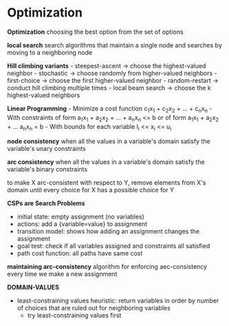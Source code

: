 # Optimization

**Optimization**
choosing the best option from the set of options

**local search**
search algorithms that maintain a single node and searches by moving to a neighboring node

**Hill climbing variants**
    - steepest-ascent   ->  choose the highest-valued neighbor
    - stochastic        ->  choose randomly from higher-valued neighbors
    - first-choice      ->  choose the first higher-valued neighbor
    - random-restart    ->  conduct hill climbing multiple times
    - local beam search ->  choose the k highest-valued neighbors

**Linear Programming**
    - Minimize a cost function c<sub>1</sub>x<sub>1</sub> + c<sub>2</sub>x<sub>2</sub> + ... + c<sub>n</sub>x<sub>n</sub>
    - With constraints of form a<sub>1</sub>x<sub>1</sub> + a<sub>2</sub>x<sub>2</sub> + ... + a<sub>n</sub>x<sub>n</sub> <= b 
        or of form a<sub>1</sub>x<sub>1</sub> + a<sub>2</sub>x<sub>2</sub> + ... a<sub>n</sub>x<sub>n</sub> = b
    - With bounds for each variable l<sub>i</sub> <= x<sub>i</sub> <= u<sub>i</sub>  

**node consistency**
when all the values in a variable's domain satisfy the variable's unary constraints

**arc consistency**
when all the values in a variable's domain satisfy the variable's binary constraints

to make X arc-consistent with respect to Y, remove elements from X's domain until every choice for X has a possible choice for Y

**CSPs are Search Problems**
  - initial state: empty assignment (no variables)
  - actions: add a {variable=value} to assignment
  - transition model: shows how adding an assignment changes the assignment
  - goal test: check if all variables assigned and constraints all satisfied
  - path cost function: all paths have same cost

**maintaining arc-consistency**
algorithm for enforcing aec-consistency every time we make a new assignment

**DOMAIN-VALUES**
 - least-constraining values heuristic: return variables in order by number of choices that are ruled out for neighboring variables
    - try least-constraining values first